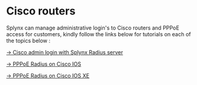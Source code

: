 Cisco routers
==========

Splynx can manage administrative login's to Cisco routers and PPPoE access for customers, kindly follow the links below for tutorials on each of the topics below :

[→ Cisco admin login with Splynx Radius server](networking/authentication_admins_radius/admin_login_to_cisco/admin_login_to_cisco.md)

[→ PPPoE Radius on Cisco IOS](networking/authentication_of_customers/cisco_pppoe_radius/cisco_pppoe_radius.md)

[→ PPPoE Radius on Cisco IOS XE](networking/authentication_of_customers/cisco_xe_pppoe_radius/cisco_xe_pppoe_radius.md)
